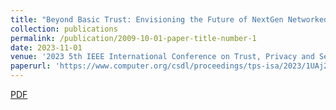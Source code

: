```yaml
---
title: "Beyond Basic Trust: Envisioning the Future of NextGen Networked Systems and Digital Signatures"
collection: publications
permalink: /publication/2009-10-01-paper-title-number-1
date: 2023-11-01
venue: '2023 5th IEEE International Conference on Trust, Privacy and Security in Intelligent Systems and Applications (TPS-ISA)'
paperurl: 'https://www.computer.org/csdl/proceedings/tps-isa/2023/1UAj2YQfzK8'
---
```

[PDF](https://cse.usf.edu/~attilaayavuz/article/23/NextGNetSignatureYavuzSep2023Approved.pdf)

